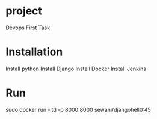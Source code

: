 # project

Devops First Task

# Installation 

Install python
Install Django
Install Docker 
Install Jenkins

# Run
sudo docker run -itd -p 8000:8000 sewani/djangohell0:45


